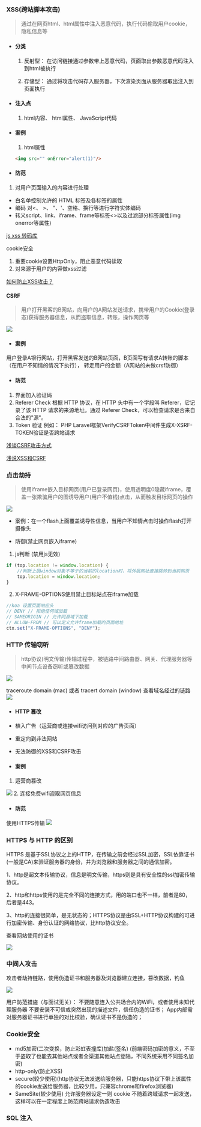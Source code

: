 ### XSS(跨站脚本攻击)
> 通过在网页html、html属性中注入恶意代码，执行代码偷取用户cookie，隐私信息等

+ #### 分类
  
  1. 反射型： 在访问链接通过参数带上恶意代码，页面取出参数恶意代码注入到html被执行

  2. 存储型： 通过将攻击代码存入服务器，下次渲染页面从服务器取出注入到页面执行

+ #### 注入点
  
  1. html内容、 html属性、 JavaScript代码

+ #### 案例

  1. html属性
  ```html   
  <img src="" onError="alert(1)"/>
  ```  

+ #### 防范 
1. 对用户页面输入的内容进行处理
+ 白名单控制允许的 HTML 标签及各标签的属性
+ 编码 对<、 >、 "、'、空格、换行等进行字符实体编码
+ 转义script、link、iframe、frame等标签<>以及过滤部分标签属性(img onerror等属性) 

[js xss 转码库](https://github.com/leizongmin/js-xss)


cookie安全
1. 重要cookie设置HttpOnly，阻止恶意代码读取 
2. 对来源于用户的内容做xss过滤

[如何防止XSS攻击？](https://juejin.im/post/5bad9140e51d450e935c6d64)

#### CSRF
> 用户打开黑客的B网站，向用户的A网站发送请求，携带用户的Cookie(登录态)获得服务器信息，从而盗取信息，转账，操作网页等

<img src="./images/optimize/csrf.jpg" />
 

+ #### 案例
用户登录A银行网站，打开黑客发送的B网站页面，B页面写有请求A转账的脚本（在用户不知情的情况下执行）， 转走用户的金额（A网站的未做crsf防御）

+ #### 防范 
1. 界面加入验证码
2. Referer Check
    根据 HTTP 协议，在 HTTP 头中有一个字段叫 Referer，它记录了该 HTTP 请求的来源地址。通过 Referer Check，可以检查请求是否来自合法的"源"。
3. Token 验证
   例如： PHP Laravel框架VerifyCSRFToken中间件生成X-XSRF-TOKEN验证是否跨站请求

[浅谈CSRF攻击方式](https://www.cnblogs.com/hyddd/archive/2009/04/09/1432744.html) 

[浅说XSS和CSRF](https://github.com/dwqs/blog/issues/68)



### 点击劫持
> 使用iframe嵌入目标网页(用户已登录网页)，使用透明度0隐藏iframe，覆盖一张欺骗用户的图诱导用户(用户不值钱)点击，从而触发目标网页的操作

<img src="./images/optimize/click.jpg" />

+ 案例：在一个flash上面覆盖诱导性信息，当用户不知情点击时操作flash打开摄像头

+ 防御(禁止网页嵌入iframe)
1. js判断 (禁用js无效)
```js
if (top.location != window.location) {
    //判断上层window对象不等于的当前的location时，将外层网址直接跳转到当前网页
    top.location = window.location;
} 
```

2. X-FRAME-OPTIONS使用禁止目标站点在iframe加载
```js
//koa 设置页面响应头
// DENY // 拒绝任何域加载
// SAMEORIGIN // 允许同源域下加载
// ALLOW-FROM // 可以定义允许frame加载的页面地址
ctx.set("X-FRAME-OPTIONS", "DENY");

```


### HTTP 传输窃听
> http协议(明文传输)传输过程中，被链路中间路由器、网关、代理服务器等中间节点设备窃听或篡改数据

<img src="./images/optimize/http-sent.png" />

traceroute domain (mac) 或者 tracert domain (window) 查看域名经过的链路
<img src="./images/optimize/node.png" />


+ #### HTTP 篡改

+ 植入广告（运营商或连接wifi访问到对应的广告页面）
+ 重定向到非法网站
+ 无法防御的XSS和CSRF攻击

+ #### 案例 

1. 运营商篡改
<img src="./images/optimize/isp.png" />
2. 连接免费wifi盗取网页信息

+ #### 防范
使用HTTPS传输
<img src="./images/optimize/https.png" />

### HTTPS 与 HTTP 的区别
 
HTTPS 是基于SSL协议之上的HTTP，在传输之前会经过SSL加密，SSL依靠证书(一般是CA)来验证服务器的身份，并为浏览器和服务器之间的通信加密。
 
1、http是超文本传输协议，信息是明文传输，https则是具有安全性的ssl加密传输协议。

2、http和https使用的是完全不同的连接方式，用的端口也不一样，前者是80，后者是443。

3、http的连接很简单，是无状态的；HTTPS协议是由SSL+HTTP协议构建的可进行加密传输、身份认证的网络协议，比http协议安全。


查看网站使用的证书

<img src="./images/optimize/secue.png" />

### 中间人攻击
攻击者劫持链路，使用伪造证书和服务器及浏览器建立连接，篡改数据，钓鱼

<img src="./images/optimize/middle.png" />


用户防范措施（与面试无关）：
不要随意连入公共场合内的WiFi，或者使用未知代理服务器
不要安装不可信或突然出现的描述文件，信任伪造的证书；
App内部需对服务器证书进行单独的对比校验，确认证书不是伪造的；


### Cookie安全

+ md5加密(二次变换，防止彩虹表撞库)加盐(签名)  (前端密码加密的意义，不至于盗取了也能去其他站点或者全渠道其他站点登陆，不同系统采用不同签名加密)
+ http-only(防止XSS)
+ secure(较少使用)(http协议无法发送给服务器，只能https协议下带上该属性的cookie发送给服务器，比较少用，只兼容chrome和firefox浏览器)
+ SameSite(较少使用) 允许服务器设定一则 cookie 不随着跨域请求一起发送，这样可以在一定程度上防范跨站请求伪造攻击

### SQL 注入

